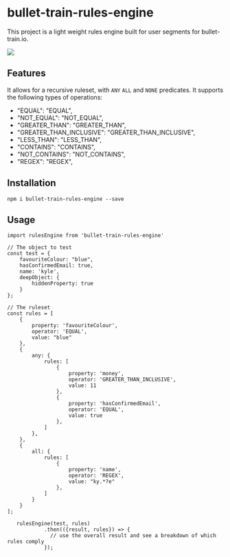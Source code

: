 # bullet-train-rules-engine
This project is a light weight rules engine built for user segments for bullet-train.io.


<img src="https://i.ibb.co/9GsppN1/Screenshot-at-Apr-14-12-53-20.png">

## Features

It allows for a recursive ruleset, with ```ANY```  ```ALL``` and ```NONE``` predicates.
It supports the following types of operations:

- "EQUAL": "EQUAL",
- "NOT_EQUAL": "NOT_EQUAL",
- "GREATER_THAN": "GREATER_THAN",
- "GREATER_THAN_INCLUSIVE": "GREATER_THAN_INCLUSIVE",
- "LESS_THAN": "LESS_THAN",
- "CONTAINS": "CONTAINS",
- "NOT_CONTAINS": "NOT_CONTAINS",
- "REGEX": "REGEX",

## Installation

```
npm i bullet-train-rules-engine --save
``` 


## Usage
```
import rulesEngine from 'bullet-train-rules-engine'

// The object to test
const test = {
    favouriteColour: "blue",
    hasConfirmedEmail: true,
    name: 'kyle',
    deepObject: {
        hiddenProperty: true
    }
};

// The ruleset
const rules = [
    {
        property: 'favouriteColour',
        operator: 'EQUAL',
        value: "blue"
    },
    {
        any: {
            rules: [
                {
                    property: 'money',
                    operator: 'GREATER_THAN_INCLUSIVE',
                    value: 11
                },
                {
                    property: 'hasConfirmedEmail',
                    operator: 'EQUAL',
                    value: true
                },
            ]
        },
    },
    {
        all: {
            rules: [
                {
                    property: 'name',
                    operator: 'REGEX',
                    value: "ky.*?e"
                },
            ]
        }
    }
];

   rulesEngine(test, rules)
            .then(({result, rules}) => {
              // use the overall result and see a breakdown of which rules comply
            });

``` 
